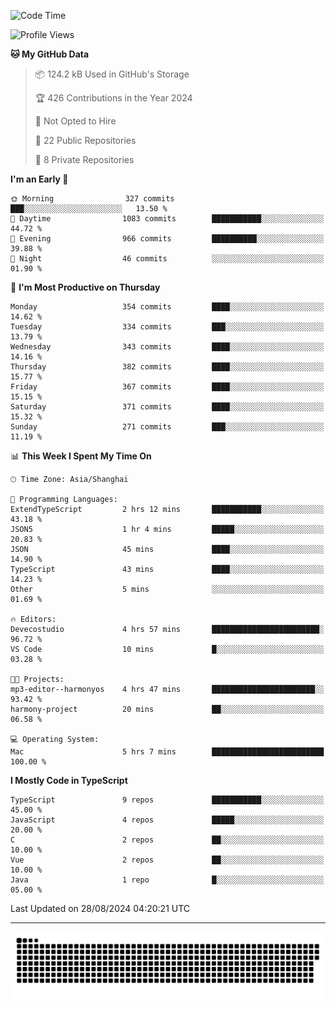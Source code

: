 <!--
<picture>
  <source
    srcset="https://github-readme-stats.vercel.app/api?username=kevinxft&show_icons=true&theme=dark"
    media="(prefers-color-scheme: dark)"
  />
  <source
    srcset="https://github-readme-stats.vercel.app/api?username=kevinxft&show_icons=true"
    media="(prefers-color-scheme: light), (prefers-color-scheme: no-preference)"
  />
  <img src="https://github-readme-stats.vercel.app/api?username=kevinxft&show_icons=true" />
</picture>
-->

<!--START_SECTION:waka-->
![Code Time](http://img.shields.io/badge/Code%20Time-2%2C489%20hrs%2034%20mins-blue)

![Profile Views](http://img.shields.io/badge/Profile%20Views-9-blue)

**🐱 My GitHub Data** 

> 📦 124.2 kB Used in GitHub's Storage 
 > 
> 🏆 426 Contributions in the Year 2024
 > 
> 🚫 Not Opted to Hire
 > 
> 📜 22 Public Repositories 
 > 
> 🔑 8 Private Repositories 
 > 
**I'm an Early 🐤** 

```text
🌞 Morning                327 commits         ███░░░░░░░░░░░░░░░░░░░░░░   13.50 % 
🌆 Daytime                1083 commits        ███████████░░░░░░░░░░░░░░   44.72 % 
🌃 Evening                966 commits         ██████████░░░░░░░░░░░░░░░   39.88 % 
🌙 Night                  46 commits          ░░░░░░░░░░░░░░░░░░░░░░░░░   01.90 % 
```
📅 **I'm Most Productive on Thursday** 

```text
Monday                   354 commits         ████░░░░░░░░░░░░░░░░░░░░░   14.62 % 
Tuesday                  334 commits         ███░░░░░░░░░░░░░░░░░░░░░░   13.79 % 
Wednesday                343 commits         ████░░░░░░░░░░░░░░░░░░░░░   14.16 % 
Thursday                 382 commits         ████░░░░░░░░░░░░░░░░░░░░░   15.77 % 
Friday                   367 commits         ████░░░░░░░░░░░░░░░░░░░░░   15.15 % 
Saturday                 371 commits         ████░░░░░░░░░░░░░░░░░░░░░   15.32 % 
Sunday                   271 commits         ███░░░░░░░░░░░░░░░░░░░░░░   11.19 % 
```


📊 **This Week I Spent My Time On** 

```text
🕑︎ Time Zone: Asia/Shanghai

💬 Programming Languages: 
ExtendTypeScript         2 hrs 12 mins       ███████████░░░░░░░░░░░░░░   43.18 % 
JSON5                    1 hr 4 mins         █████░░░░░░░░░░░░░░░░░░░░   20.83 % 
JSON                     45 mins             ████░░░░░░░░░░░░░░░░░░░░░   14.90 % 
TypeScript               43 mins             ████░░░░░░░░░░░░░░░░░░░░░   14.23 % 
Other                    5 mins              ░░░░░░░░░░░░░░░░░░░░░░░░░   01.69 % 

🔥 Editors: 
Devecostudio             4 hrs 57 mins       ████████████████████████░   96.72 % 
VS Code                  10 mins             █░░░░░░░░░░░░░░░░░░░░░░░░   03.28 % 

🐱‍💻 Projects: 
mp3-editor--harmonyos    4 hrs 47 mins       ███████████████████████░░   93.42 % 
harmony-project          20 mins             ██░░░░░░░░░░░░░░░░░░░░░░░   06.58 % 

💻 Operating System: 
Mac                      5 hrs 7 mins        █████████████████████████   100.00 % 
```

**I Mostly Code in TypeScript** 

```text
TypeScript               9 repos             ███████████░░░░░░░░░░░░░░   45.00 % 
JavaScript               4 repos             █████░░░░░░░░░░░░░░░░░░░░   20.00 % 
C                        2 repos             ██░░░░░░░░░░░░░░░░░░░░░░░   10.00 % 
Vue                      2 repos             ██░░░░░░░░░░░░░░░░░░░░░░░   10.00 % 
Java                     1 repo              █░░░░░░░░░░░░░░░░░░░░░░░░   05.00 % 
```




 Last Updated on 28/08/2024 04:20:21 UTC
<!--END_SECTION:waka-->

---

<picture>
  <source media="(prefers-color-scheme: dark)" srcset="https://raw.githubusercontent.com/kevinxft/kevinxft/output/github-contribution-grid-snake-dark.svg">
  <source media="(prefers-color-scheme: light)" srcset="https://raw.githubusercontent.com/kevinxft/kevinxft/output/github-contribution-grid-snake.svg">
  <img alt="github contribution grid snake animation" src="https://raw.githubusercontent.com/kevinxft/kevinxft/output/github-contribution-grid-snake.svg">
</picture>